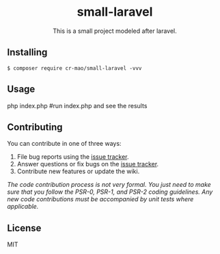 <h1 align="center"> small-laravel </h1>

<p align="center"> This is a small project modeled after laravel.</p>


## Installing

```shell
$ composer require cr-mao/small-laravel -vvv
```

## Usage

php  index.php    #run index.php and see the results

## Contributing

You can contribute in one of three ways:
1. File bug reports using the [issue tracker](https://github.com/cr-mao/small-laravel/issues).
2. Answer questions or fix bugs on the [issue tracker](https://github.com/cr-mao/small-laravel/issues).
3. Contribute new features or update the wiki.

_The code contribution process is not very formal. You just need to make sure that you follow the PSR-0, PSR-1, and PSR-2 coding guidelines. Any new code contributions must be accompanied by unit tests where applicable._

## License

MIT